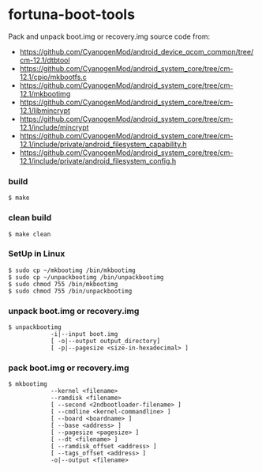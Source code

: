 # fortuna-boot-tools
Pack and unpack boot.img or recovery.img
source code from: 
* https://github.com/CyanogenMod/android_device_qcom_common/tree/cm-12.1/dtbtool
* https://github.com/CyanogenMod/android_system_core/tree/cm-12.1/cpio/mkbootfs.c
* https://github.com/CyanogenMod/android_system_core/tree/cm-12.1/mkbootimg
* https://github.com/CyanogenMod/android_system_core/tree/cm-12.1/libmincrypt
* https://github.com/CyanogenMod/android_system_core/tree/cm-12.1/include/mincrypt
* https://github.com/CyanogenMod/android_system_core/tree/cm-12.1/include/private/android_filesystem_capability.h
* https://github.com/CyanogenMod/android_system_core/tree/cm-12.1/include/private/android_filesystem_config.h

### build
```
$ make 
```
### clean build
```
$ make clean
```

### SetUp in Linux
```
$ sudo cp ~/mkbootimg /bin/mkbootimg
$ sudo cp ~/unpackbootimg /bin/unpackbootimg
$ sudo chmod 755 /bin/mkbootimg
$ sudo chmod 755 /bin/unpackbootimg
```

### unpack boot.img or recovery.img
```
$ unpackbootimg
            -i|--input boot.img
            [ -o|--output output_directory]
            [ -p|--pagesize <size-in-hexadecimal> ]
```

### pack boot.img or recovery.img
```
$ mkbootimg
            --kernel <filename>
            --ramdisk <filename>
            [ --second <2ndbootloader-filename> ]
            [ --cmdline <kernel-commandline> ]
            [ --board <boardname> ]
            [ --base <address> ]
            [ --pagesize <pagesize> ]
            [ --dt <filename> ]
            [ --ramdisk_offset <address> ]
            [ --tags_offset <address> ]
            -o|--output <filename>
```
